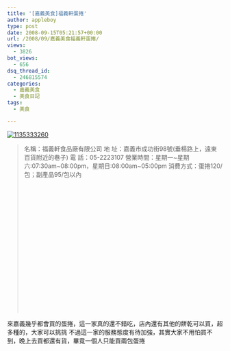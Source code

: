 ```yaml
---
title: '[嘉義美食]福義軒蛋捲'
author: appleboy
type: post
date: 2008-09-15T05:21:57+00:00
url: /2008/09/嘉義美食福義軒蛋捲/
views:
  - 3826
bot_views:
  - 656
dsq_thread_id:
  - 246815574
categories:
  - 嘉義美食
  - 美食日記
tags:
  - 美食

---
```

[<img src="https://i2.wp.com/farm3.static.flickr.com/2378/2858926944_80199c45e7.jpg?w=840&#038;ssl=1" border="0" alt="1135333260" data-recalc-dims="1" />][1] 

> 名稱：福義軒食品廠有限公司 地 址：嘉義市成功街98號(垂楊路上，遠東百貨附近的巷子) 電 話：05-2223107 營業時間：星期一~星期六:07:30am~08:00pm，星期日:08:00am~05:00pm 消費方式：蛋捲120/包；副產品95/包以內 <div id="map_address9" style="width: 500px; height: 300px">
</div>

<!--more--> 來嘉義幾乎都會買的蛋捲，這一家真的還不錯吃，店內還有其他的餅乾可以買，超多種的，大家可以挑挑 不過這一家的服務態度有待加強，其實大家不用怕買不到，晚上去買都還有貨，畢竟一個人只能買兩包蛋捲

 [1]: https://www.flickr.com/photos/10526457@N00/2858926944/ "1135333260"
